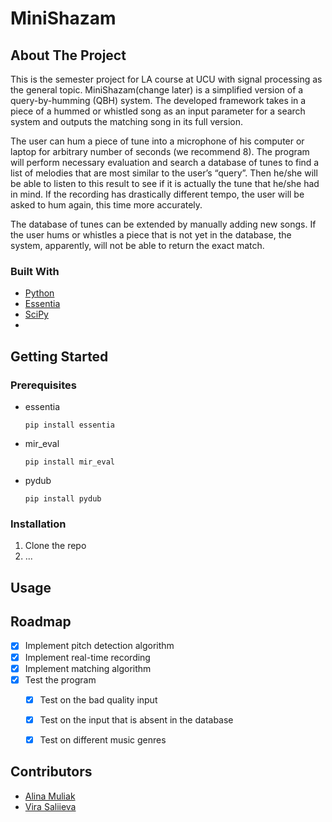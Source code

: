 # MiniShazam

## About The Project
This is the semester project for LA course at UCU with signal processing as the general topic. MiniShazam(change later) is a simplified version of a query-by-humming (QBH) system. The developed framework takes in a piece of a hummed or whistled song as an input parameter for a search system and outputs the matching song in its full version.

The user can hum a piece of tune into a microphone of his computer or laptop for arbitrary number of seconds (we recommend 8). The program will perform necessary evaluation and search a database of tunes to find a list of melodies that are most similar to the user’s “query”. Then he/she will be able to listen to this result to see if it is actually the tune that he/she had in mind. If the recording has drastically different tempo, the user will be asked to hum again, this time more accurately. 

The database of tunes can be extended by manually adding new songs. If the user hums or whistles a piece that is not yet in the database, the system, apparently, will not be able to return the exact match. 

### Built With

* [Python](https://www.python.org/)
* [Essentia](https://essentia.upf.edu/)
* [SciPy](https://scipy.org/)
* 


## Getting Started

### Prerequisites
* essentia
    ```shell
    pip install essentia
    ```
* mir_eval
    ```shell
    pip install mir_eval
    ```
* pydub
    ```shell
    pip install pydub
    ```


### Installation

1. Clone the repo
2. ...


## Usage



## Roadmap

- [x] Implement pitch detection algorithm
- [x] Implement real-time recording
- [x] Implement matching algorithm
- [x] Test the program
  - [x] Test on the bad quality input
  - [x] Test on the input that is absent in the database
  - [x] Test on different music genres 
    

## Contributors
- [Alina Muliak](https://github.com/alinamuliak)
- [Vira Saliieva](https://github.com/vsaliievaa)
